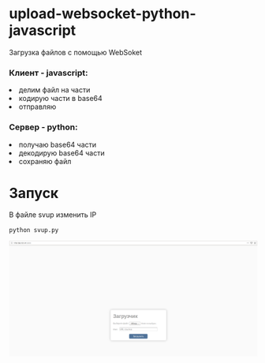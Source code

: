 # upload-websocket-python-javascript
Загрузка файлов с помощью WebSoket
<h3><strong>Клиент</strong> - javascript:</h3>
   <li>делим файл на части</li>
   <li>кодирую части в base64</li> 
   <li>отправляю</li>
<h3><strong>Сервер</strong> - python:</h3>
   <li>получаю base64 части</li> 
   <li>декодирую base64 части</li>
   <li>сохраняю файл</li>
   
# Запуск
В файле svup изменить IP
   ```
   python svup.py
   ```
   
<img src="https://github.com/evilsadko/upload-websocket-python-javascript/blob/master/%D0%A1%D0%BD%D0%B8%D0%BC%D0%BE%D0%BA%20%D1%8D%D0%BA%D1%80%D0%B0%D0%BD%D0%B0%20%D0%BE%D1%82%202019-10-07%2010-37-54.png" width="800" title="example">

